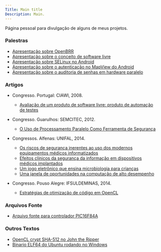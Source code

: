 ```yaml
---
Title: Main title
Description: Main.
---
```


Página pessoal para divulgação de alguns de meus projetos.

### Palestras

- [Apresentação sobre OpenBRR](./outros/OpenBRR.pdf)
- [Apresentação sobre o conceito de software livre](./outros/ConceitoSL.pdf)
- [Apresentação sobre SELinux no Android](./outros/AndroidSELinux.pdf)
- [Apresentação sobre o autenticação no MapView do Android](./outros/MapViewMD5.pdf)
- [Apresentação sobre o auditoria de senhas em hardware paralelo](./outros/PImpactoGPUQuebraSenha.pdf)

### Artigos

* Congresso. Portugal: CIAWI, 2008.
  - [Avaliação de um produto de software livre: produto de automação de testes](./outros/Ciawi.PT_P_076.pdf)

* Congresso. Guarulhos: SEMCITEC, 2012.
  - [O Uso de Processamento Paralelo Como Ferramenta de Segurança](./outros/ParaleloSeguranca.pdf)

* Congressos. Alfenas: UNIFAL, 2014.
  - [Os riscos de segurança inerentes ao uso dos modernos equipamentos médicos informatizados](./outros/CongressoUnifal_I.pdf)
  - [Efeitos clínicos da segurança da informação em dispositivos médicos implantados](./outros/CongressoBiomed_2014.pdf)
  - [Um jogo eletrônico que ensina microbiologia para crianças](./outros/CongressoBiomed_2014_II.pdf)
  - [Uma janela de oportunidades na computação de alto desempenho](./outros/CongressoUnifal_2014_II.pdf)

* Congresso. Pouso Alegre: IFSULDEMINAS, 2014.
  - [Estratégias de otimização de código em OpenCL](./outros/CongressoIFSULMG2014.pdf)

### Arquivos Fonte
- [Arquivo fonte para controlador PIC16F84A](./outros/pTeste.asm)

### Outros Textos
- [OpenCL crypt SHA-512 no John the Ripper](./outros/john.htm)
- [Binario ELF64 do Ubuntu rodando no Windows](./outros/winux.htm)
